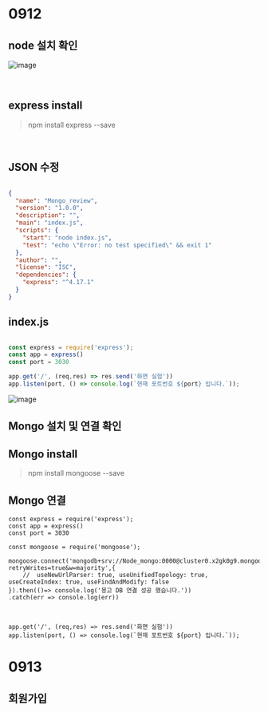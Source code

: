# 0912
## node 설치 확인
![image](https://user-images.githubusercontent.com/60457431/189651517-16bfe7b8-6cac-4ffc-9eb7-f80116cbcda9.png)


<br/>

## express install  

>  npm install express --save 

<br/>

## JSON 수정
``` json 

{
  "name": "Mongo_review",
  "version": "1.0.0",
  "description": "",
  "main": "index.js",
  "scripts": {
    "start": "node index.js",
    "test": "echo \"Error: no test specified\" && exit 1"
  },
  "author": "",
  "license": "ISC",
  "dependencies": {
    "express": "^4.17.1"
  }
}

```
## index.js 

``` js

const express = require('express');
const app = express()
const port = 3030

app.get('/', (req,res) => res.send('화면 실험'))
app.listen(port, () => console.log(`현재 포트번호 ${port} 입니다.`));

```
![image](https://user-images.githubusercontent.com/60457431/189651644-5912a9ca-3f6f-44b9-a524-d16fa0445d60.png)

## Mongo 설치 및 연결 확인
## Mongo install  

>  npm install mongoose --save 

## Mongo 연결 

``` JS 
const express = require('express');
const app = express()
const port = 3030

const mongoose = require('mongoose');

mongoose.connect('mongodb+srv://Node_mongo:0000@cluster0.x2gk0g9.mongodb.net/?retryWrites=true&w=majority',{
    //  useNewUrlParser: true, useUnifiedTopology: true, useCreateIndex: true, useFindAndModify: false
}).then(()=> console.log('몽고 DB 연결 성공 했습니다.'))
.catch(err => console.log(err))



app.get('/', (req,res) => res.send('화면 실험'))
app.listen(port, () => console.log(`현재 포트번호 ${port} 입니다.`));

```

# 0913
## 회원가입